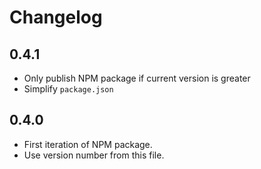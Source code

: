 # Changelog

## 0.4.1

- Only publish NPM package if current version is greater
- Simplify `package.json`

## 0.4.0

- First iteration of NPM package.
- Use version number from this file.